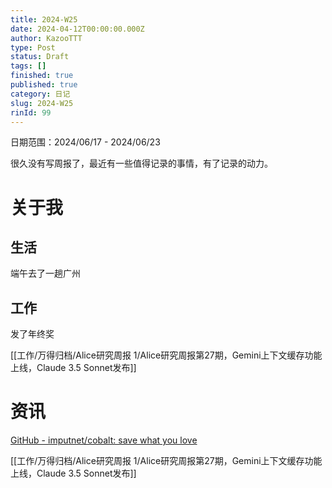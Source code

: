 ```yaml
---
title: 2024-W25
date: 2024-04-12T00:00:00.000Z
author: KazooTTT
type: Post
status: Draft
tags: []
finished: true
published: true
category: 日记
slug: 2024-W25
rinId: 99
---
```


日期范围：2024/06/17 - 2024/06/23

很久没有写周报了，最近有一些值得记录的事情，有了记录的动力。

# 关于我

## 生活

端午去了一趟广州

## 工作

发了年终奖

[[工作/万得归档/Alice研究周报 1/Alice研究周报第27期，Gemini上下文缓存功能上线，Claude 3.5 Sonnet发布]]

# 资讯

[GitHub - imputnet/cobalt: save what you love](https://github.com/imputnet/cobalt)

[[工作/万得归档/Alice研究周报 1/Alice研究周报第27期，Gemini上下文缓存功能上线，Claude 3.5 Sonnet发布]]
